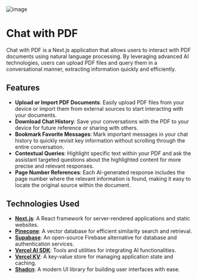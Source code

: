 ![image](https://github.com/user-attachments/assets/eefcf1ae-6b1a-4b38-9185-0fcb8bf3758c)

# Chat with PDF

Chat with PDF is a Next.js application that allows users to interact with PDF documents using natural language processing. By leveraging advanced AI technologies, users can upload PDF files and query them in a conversational manner, extracting information quickly and efficiently.

## Features

- **Upload or Import PDF Documents**: Easily upload PDF files from your device or import them from external sources to start interacting with your documents.
- **Download Chat History**: Save your conversations with the PDF to your device for future reference or sharing with others.
- **Bookmark Favorite Messages**: Mark important messages in your chat history to quickly revisit key information without scrolling through the entire conversation.
- **Contextual Queries**: Highlight specific text within your PDF and ask the assistant targeted questions about the highlighted content for more precise and relevant responses.
- **Page Number References**: Each AI-generated response includes the page number where the relevant information is found, making it easy to locate the original source within the document.

## Technologies Used

- **[Next.js](https://nextjs.org/docs/getting-started/installation)**: A React framework for server-rendered applications and static websites.
- **[Pinecone](https://www.pinecone.io/)**: A vector database for efficient similarity search and retrieval.
- **[Supabase](https://supabase.com/)**: An open-source Firebase alternative for database and authentication services.
- **[Vercel AI SDK](https://sdk.vercel.ai/)**: Tools and utilities for integrating AI functionalities.
- **[Vercel KV](https://vercel.com/docs/storage/vercel-kv)**: A key-value store for managing application state and caching.
- **[Shadcn](https://ui.shadcn.com/)**: A modern UI library for building user interfaces with ease.
